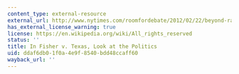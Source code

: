 ```yaml
---
content_type: external-resource
external_url: http://www.nytimes.com/roomfordebate/2012/02/22/beyond-race-in-affirmative-action/in-fisher-v-texas-look-at-the-politics
has_external_license_warning: true
license: https://en.wikipedia.org/wiki/All_rights_reserved
status: ''
title: In Fisher v. Texas, Look at the Politics
uid: ddaf6db0-1f0a-4e9f-8540-bdd48ccaff60
wayback_url: ''
---
```

